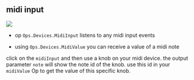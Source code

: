 
## midi input

![](/imgdoc/example_midi.png)

- op ```Ops.Devices.MidiInput``` listens to any midi input events

- using ```Ops.Devices.MidiValue``` you can receive a value of a midi note


click on the ```midiInput``` and then use a knob on your midi device. the output parameter ```note``` will show the note id of the knob. use this id in your ```midiValue``` Op to get the value of this specific knob.

<!-- [edit midi example project](/ui/#/project/56458f09d5f7b7e95802f1a0) -->

